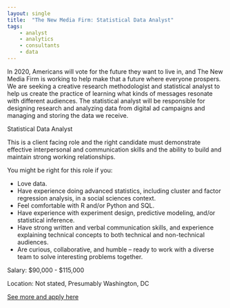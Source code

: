 ```yaml
---
layout: single
title:  "The New Media Firm: Statistical Data Analyst"
tags: 
    - analyst
    - analytics
    - consultants
    - data
---
```


In 2020, Americans will vote for the future they want to live in, and The New Media Firm is working to help make that a future where everyone prospers. We are seeking a creative research methodologist and statistical analyst to help us create the practice of learning what kinds of messages resonate with different audiences. The statistical analyst will be responsible for designing research and analyzing data from digital ad campaigns and managing and storing the data we receive.

Statistical Data Analyst  

This is a client facing role and the right candidate must demonstrate effective interpersonal and communication skills and the ability to build and maintain strong working relationships.

You might be right for this role if you:
* Love data.
* Have experience doing advanced statistics, including cluster and factor regression analysis, in a social sciences context.
* Feel comfortable with R and/or Python and SQL.
* Have experience with experiment design, predictive modeling, and/or statistical inference.
* Have strong written and verbal communication skills, and experience explaining technical concepts to both technical and non-technical audiences.
* Are curious, collaborative, and humble – ready to work with a diverse team to solve interesting problems together.
 

Salary: $90,000 - $115,000

Location: Not stated, Presumably Washington, DC


[See more and apply here](https://thenewmediafirm.com/the-new-media-firm-is-hiring/)

